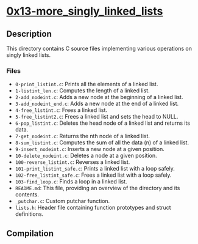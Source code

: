 # [0x13-more_singly_linked_lists](https://github.com/DamilolaALX/alx-low_level_programming/0x13-more_singly_linked_lists)

## Description
This directory contains C source files implementing various operations on singly linked lists.

### Files
- `0-print_listint.c`: Prints all the elements of a linked list.
- `1-listint_len.c`: Computes the length of a linked list.
- `2-add_nodeint.c`: Adds a new node at the beginning of a linked list.
- `3-add_nodeint_end.c`: Adds a new node at the end of a linked list.
- `4-free_listint.c`: Frees a linked list.
- `5-free_listint2.c`: Frees a linked list and sets the head to NULL.
- `6-pop_listint.c`: Deletes the head node of a linked list and returns its data.
- `7-get_nodeint.c`: Returns the nth node of a linked list.
- `8-sum_listint.c`: Computes the sum of all the data (n) of a linked list.
- `9-insert_nodeint.c`: Inserts a new node at a given position.
- `10-delete_nodeint.c`: Deletes a node at a given position.
- `100-reverse_listint.c`: Reverses a linked list.
- `101-print_listint_safe.c`: Prints a linked list with a loop safely.
- `102-free_listint_safe.c`: Frees a linked list with a loop safely.
- `103-find_loop.c`: Finds a loop in a linked list.
- `README.md`: This file, providing an overview of the directory and its contents.
- `_putchar.c`: Custom putchar function.
- `lists.h`: Header file containing function prototypes and struct definitions.

## Compilation
